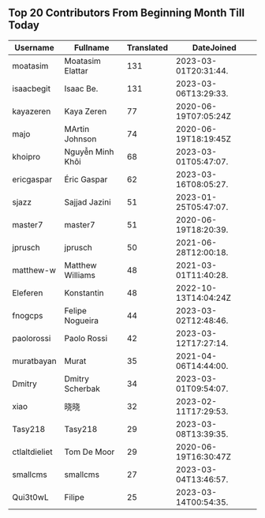 ## Top 20 Contributors From Beginning Month Till Today ##
|Username|Fullname|Translated|DateJoined|
|--------|--------|----------|----------|
|moatasim|Moatasim Elattar|131|2023-03-01T20:31:44.|
|isaacbegit|Isaac Be.|131|2023-03-06T13:29:33.|
|kayazeren|Kaya Zeren|77|2020-06-19T07:05:24Z|
|majo|MArtin Johnson|74|2020-06-19T18:19:45Z|
|khoipro|Nguyễn Minh Khôi|68|2023-03-01T05:47:07.|
|ericgaspar|Éric Gaspar|62|2023-03-16T08:05:27.|
|sjazz|Sajjad Jazini|51|2023-01-25T05:47:07.|
|master7|master7|51|2020-06-19T18:20:39.|
|jprusch|jprusch|50|2021-06-28T12:00:18.|
|matthew-w|Matthew Williams|48|2021-03-01T11:40:28.|
|Eleferen|Konstantin|48|2022-10-13T14:04:24Z|
|fnogcps|Felipe Nogueira|44|2023-03-02T12:48:46.|
|paolorossi|Paolo Rossi|42|2023-03-12T17:27:14.|
|muratbayan|Murat|35|2021-04-06T14:44:00.|
|Dmitry|Dmitry Scherbak|34|2023-03-01T09:54:07.|
|xiao|晓晓|32|2023-02-11T17:29:53.|
|Tasy218|Tasy218|29|2023-03-08T13:39:35.|
|ctlaltdieliet|Tom De Moor|29|2020-06-19T16:30:47Z|
|smallcms|smallcms|27|2023-03-04T13:46:57.|
|Qui3t0wL|Filipe|25|2023-03-14T00:54:35.|

